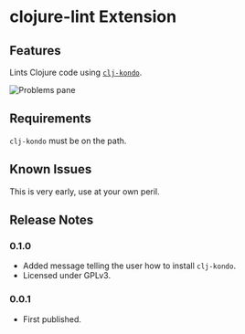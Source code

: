 # clojure-lint Extension

## Features

Lints Clojure code using [`clj-kondo`](https://github.com/borkdude/clj-kondo).

![Problems pane](https://user-images.githubusercontent.com/448001/59565149-79ad7780-9047-11e9-9dcf-d8776a2b0814.png)


## Requirements

`clj-kondo` must be on the path.


## Known Issues

This is very early, use at your own peril.

## Release Notes

### 0.1.0
- Added message telling the user how to install `clj-kondo`.
- Licensed under GPLv3.
### 0.0.1
- First published.
